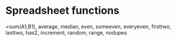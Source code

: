 # Spreadsheet functions
  =sum(A1,B1), average, median, even, someeven, everyeven, firsttwo, lasttwo, has2, increment,  random,  range,  nodupes
